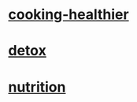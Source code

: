 # [cooking-healthier](https://sudopower.github.io/food-static/cooking-healthier/index.html)
# [detox](https://sudopower.github.io/food-static/detox/index.html)
# [nutrition](https://sudopower.github.io/food-static/nutrition/index.html)
